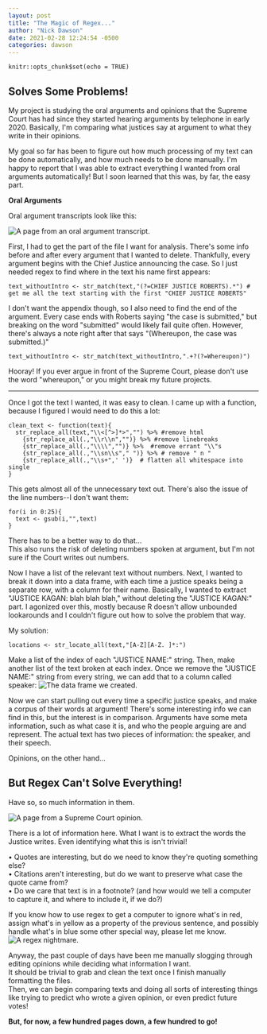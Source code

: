 ```yaml
---
layout: post
title: "The Magic of Regex..."
author: "Nick Dawson"
date: 2021-02-28 12:24:54 -0500
categories: dawson
---
```


```{r setup, include=FALSE}
knitr::opts_chunk$set(echo = TRUE)
```

## Solves Some Problems!

My project is studying the oral arguments and opinions that the Supreme Court has had since they started hearing arguments by telephone in early 2020. Basically, I'm comparing what justices say at argument to what they write in their opinions.

My goal so far has been to figure out how much processing of my text can be done automatically, and how much needs to be done manually. I'm happy to report that I was able to extract everything I wanted from oral arguments automatically! But I soon learned that this was, by far, the easy part.

**Oral Arguments**  

Oral argument transcripts look like this:  

![A page from an oral argument transcript.](transcript-example.png)
  
First, I had to get the part of the file I want for analysis.
There's some info before and after every argument that I wanted to delete. Thankfully, every argument begins with the Chief Justice announcing the case. So I just needed regex to find where in the text his name first appears:

```{r eval=FALSE}
text_withoutIntro <- str_match(text,"(?=CHIEF JUSTICE ROBERTS).*") # get me all the text starting with the first "CHIEF JUSTICE ROBERTS"
```

I don't want the appendix though, so I also need to find the end of the argument. Every case ends with Roberts saying "the case is submitted," but breaking on the word "submitted" would likely fail quite often. However, there's always a note right after that says "(Whereupon, the case was submitted.)"
```{r eval=FALSE}
text_withoutIntro <- str_match(text_withoutIntro,".+?(?=Whereupon)")
```

Hooray! If you ever argue in front of the Supreme Court, please don't use the word "whereupon," or you might break my future projects.  
***

Once I got the text I wanted, it was easy to clean. I came up with a function, because I figured I would need to do this a lot:

```{r eval=FALSE}
clean_text <- function(text){
  str_replace_all(text,"\\<[^>]*>","") %>% #remove html
    {str_replace_all(.,"\\r\\n","")} %>% #remove linebreaks
    {str_replace_all(.,"\\\\","")} %>%  #remove errant "\\"s
    {str_replace_all(.,"\\sn\\s"," ")} %>% # remove " n "
    {str_replace_all(.,"\\s+",' ')}  # flatten all whitespace into single
}
```
This gets almost all of the unnecessary text out. There's also the issue of the line numbers--I don't want them:
```{r eval=FALSE}
for(i in 0:25){
  text <- gsub(i,"",text)
}
```
There has to be a better way to do that...  
This also runs the risk of deleting numbers spoken at argument, but I'm not sure if the Court writes out numbers.

Now I have a list of the relevant text without numbers. 
Next, I wanted to break it down into a data frame, with each time a justice speaks being a separate row, with a column for their name.
Basically, I wanted to extract "JUSTICE KAGAN: blah blah blah," without deleting the "JUSTICE KAGAN:" part.
I agonized over this, mostly because R doesn't allow unbounded lookarounds and I couldn't figure out how to solve the problem that way.

My solution:
```{r eval=FALSE}
locations <- str_locate_all(text,"[A-Z][A-Z. ]*:")
```
Make a list of the index of each "JUSTICE NAME:" string. Then, make another list of the text broken at each index.
Once we remove the "JUSTICE NAME:" string from every string, we can add that to a column called speaker:
![The data frame we created.](transcript-dataframe.png)

Now we can start pulling out every time a specific justice speaks, and make a corpus of their words at argument! There's some interesting info we can find in this, but the interest is in comparison.
Arguments have some meta information, such as what case it is, and who the people arguing are and represent. The actual text has two pieces of information: the speaker, and their speech.

Opinions, on the other hand...

## But Regex Can't Solve Everything!

Have so, so much information in them.  

![A page from a Supreme Court opinion.](opinion-example.png)
  
There is a lot of information here. What I want is to extract the words the Justice writes. Even identifying what this is isn't trivial!  

•	Quotes are interesting, but do we need to know they're quoting something else?  
•	Citations aren't interesting, but do we want to preserve what case the quote came from?  
•	Do we care that text is in a footnote? (and how would we tell a computer to capture it, and where to include it, if we do?)  

If you know how to use regex to get a computer to ignore what's in red, assign what's in yellow as a property of the previous sentence, and possibly handle what's in blue some other special way, please let me know.  
![A regex nightmare.](opinion-highlight.png)
  
Anyway, the past couple of days have been me manually slogging through editing opinions while deciding what information I want.  
It should be trivial to grab and clean the text once I finish manually formatting the files.  
Then, we can begin comparing texts and doing all sorts of interesting things like trying to predict who wrote a given opinion, or even predict future votes!

**But, for now, a few hundred pages down, a few hundred to go!**
